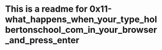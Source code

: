# This is a readme for 0x11-what_happens_when_your_type_holbertonschool_com_in_your_browser_and_press_enter